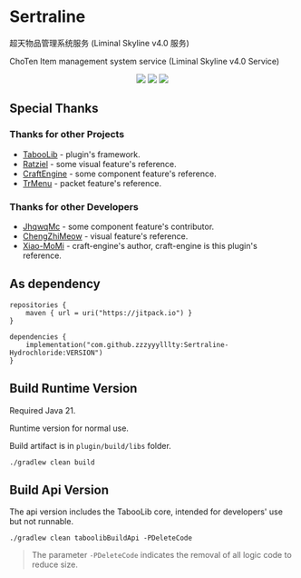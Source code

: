 # Sertraline

超天物品管理系统服务 (Liminal Skyline v4.0 服务)

ChoTen Item management system service (Liminal Skyline v4.0 Service)

<div align="center">

![](https://img.shields.io/github/last-commit/zzzyyylllty/Sertraline-Hydrochloride?logo=artstation&style=for-the-badge)  ![](https://img.shields.io/github/issues/zzzyyylllty/Sertraline-Hydrochloride?style=for-the-badge&logo=slashdot)  ![](https://img.shields.io/github/release/zzzyyylllty/Sertraline-Hydrochloride?style=for-the-badge&color=CC66FF&logo=ionic)

</div>

## Special Thanks

### Thanks for other Projects

* [TabooLib](https://github.com/TabooLib/taboolib) - plugin's framework.
* [Ratziel](https://github.com/TheFloodDragon/Ratziel-Beta) - some visual feature's reference.
* [CraftEngine](https://github.com/Xiao-MoMi/craft-engine) - some component feature's reference.
* [TrMenu](https://github.com/CoderKuo/TrMenu) - packet feature's reference.

### Thanks for other Developers

* [JhqwqMc](https://github.com/jhqwqmc) - some component feature's contributor.
* [ChengZhiMeow](https://github.com/ChengZhiMeow/) - visual feature's reference.
* [Xiao-MoMi](https://github.com/Xiao-MoMi/) - craft-engine's author, craft-engine is this plugin's reference.

## As dependency

```Gradle kotlin
repositories {
    maven { url = uri("https://jitpack.io") }
}

dependencies {
    implementation("com.github.zzzyyylllty:Sertraline-Hydrochloride:VERSION")
}
```

## Build Runtime Version

Required Java 21.

Runtime version for normal use.

Build artifact is in `plugin/build/libs` folder.

```
./gradlew clean build
```

## Build Api Version

The api version includes the TabooLib core, intended for developers' use but not runnable.

```
./gradlew clean taboolibBuildApi -PDeleteCode
```

> The parameter `-PDeleteCode` indicates the removal of all logic code to reduce size.


